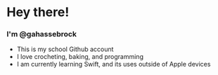 # Hey there!
### I'm @gahassebrock

- This is my school Github account
- I love crocheting, baking, and programming
- I am currently learning Swift, and its uses outside of Apple devices
